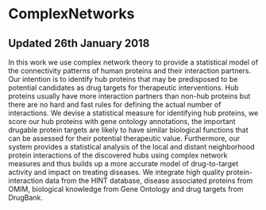 # ComplexNetworks
## Updated 26th January 2018

In this work we use complex network theory to provide a statistical model of the connectivity patterns of human proteins and their interaction partners. Our intention is to identify hub proteins that may be predisposed to be potential candidates as drug targets for  therapeutic interventions. Hub proteins usually have more interaction partners than non-hub proteins but there are no hard and fast rules for defining the actual number of interactions. We devise a statistical measure for identifying hub proteins,  we score our hub proteins with gene ontology annotations, the important drugable protein targets are likely to have similar biological functions that can be assessed for their potential therapeutic value. Furthermore, our system provides a statistical analysis of the local and distant neighborhood protein interactions of the discovered hubs using complex network measures and thus builds up a more accurate model of drug-to-target activity and impact on treating diseases. We integrate high quality protein-interaction data from the HINT database,  disease associated proteins from OMIM, biological knowledge from Gene Ontology and drug targets from DrugBank. 
